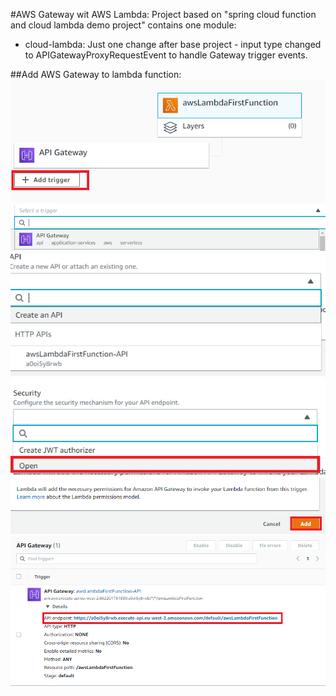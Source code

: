 #AWS Gateway wit AWS Lambda:
Project based on "spring cloud function and cloud lambda demo project" contains one module:
- cloud-lambda: Just one change after base project - input type changed to APIGatewayProxyRequestEvent to handle Gateway trigger events.


##Add AWS Gateway to lambda function:
![img.png](img.png)
![img_1.png](img_1.png)
![img_2.png](img_2.png)
![img_3.png](img_3.png)
![img_4.png](img_4.png)
![img_5.png](img_5.png)
